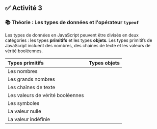 ## ✅ **Activité 3**

### 📚 Théorie : Les types de données et l'opérateur `typeof`

Les types de données en JavaScript peuvent être divisés en deux catégories : les types **primitifs** et les types **objets**. Les types primitifs de JavaScript incluent des nombres, des chaînes de texte et les valeurs de vérité booléennes.

|Types primitifs|Types objets|
|:---|:---|
|Les nombres| |
|Les grands nombres| |
|Les chaînes de texte| |
|Les valeurs de vérité booléennes| |
|Les symboles| |
|La valeur nulle| |
|La valeur indéfinie| |
